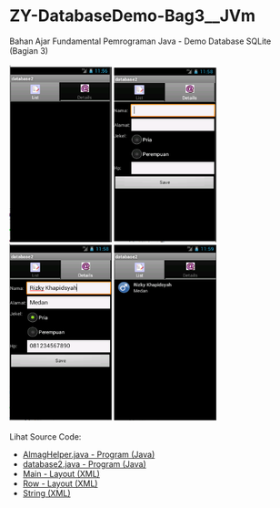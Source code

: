 # ZY-DatabaseDemo-Bag3__JVm
Bahan Ajar Fundamental Pemrograman Java - Demo Database SQLite (Bagian 3)<br><br>
<img src="https://github.com/RizkyKhapidsyah/ZY-DatabaseDemo-Bag3__JVm/blob/main/database2/result/001.PNG" height=310px width=180px>
<img src="https://github.com/RizkyKhapidsyah/ZY-DatabaseDemo-Bag3__JVm/blob/main/database2/result/002.PNG" height=310px width=180px>
<img src="https://github.com/RizkyKhapidsyah/ZY-DatabaseDemo-Bag3__JVm/blob/main/database2/result/003.PNG" height=310px width=180px>
<img src="https://github.com/RizkyKhapidsyah/ZY-DatabaseDemo-Bag3__JVm/blob/main/database2/result/004.PNG" height=310px width=180px><br><br>
Lihat Source Code:<br>
- <a href="https://github.com/RizkyKhapidsyah/ZY-DatabaseDemo-Bag3__JVm/blob/main/database2/src/com/wilis/database2/AlmagHelper.java">AlmagHelper.java - Program (Java)</a><br>
- <a href="https://github.com/RizkyKhapidsyah/ZY-DatabaseDemo-Bag3__JVm/blob/main/database2/src/com/wilis/database2/database2.java">database2.java - Program (Java)</a><br>
- <a href="https://github.com/RizkyKhapidsyah/ZY-DatabaseDemo-Bag3__JVm/blob/main/database2/res/layout/main.xml">Main - Layout (XML)</a><br>
- <a href="https://github.com/RizkyKhapidsyah/ZY-DatabaseDemo-Bag3__JVm/blob/main/database2/res/layout/row.xml">Row - Layout (XML)</a><br>
- <a href="https://github.com/RizkyKhapidsyah/ZY-DatabaseDemo-Bag3__JVm/blob/main/database2/res/values/strings.xml">String (XML)</a>
